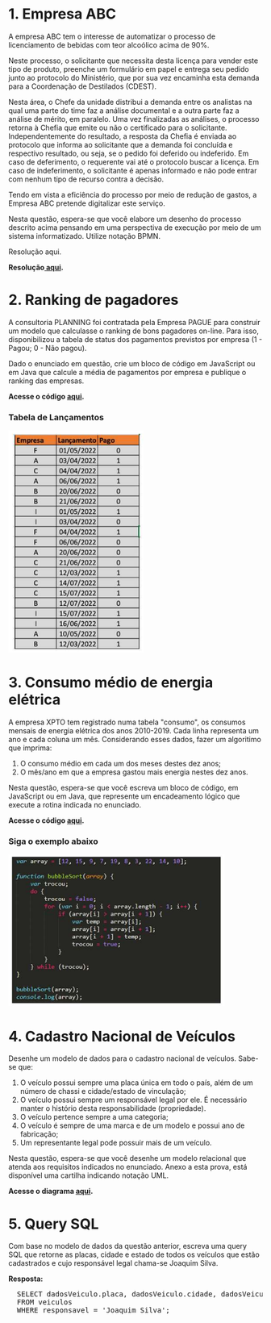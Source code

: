 # 1. Empresa ABC

<p>A empresa ABC tem o interesse de automatizar o processo de licenciamento de bebidas com teor alcoólico acima de 90%.</p>

<p>Neste processo, o solicitante que necessita desta licença para vender este tipo de produto, preenche um formulário em papel e entrega seu pedido junto ao protocolo do Ministério, que por sua vez encaminha esta demanda para a Coordenação de Destilados (CDEST).</p>

<p>Nesta área, o Chefe da unidade distribui a demanda entre os analistas na qual uma parte do time faz a análise documental e a outra parte faz a análise de mérito, em paralelo. Uma vez finalizadas as análises, o processo retorna à Chefia que emite ou não o certificado para o solicitante. Independentemente do resultado, a resposta da Chefia é enviada ao protocolo que informa ao solicitante que a demanda foi concluída e respectivo resultado, ou seja, se o pedido foi deferido ou indeferido. Em caso de deferimento, o requerente vai até o protocolo buscar a licença. Em caso de indeferimento, o solicitante é apenas informado e não pode entrar com nenhum tipo de recurso contra a decisão.</p>

<p>Tendo em vista a eficiência do processo por meio de redução de gastos, a Empresa ABC pretende digitalizar este serviço.</p>

<p>Nesta questão, espera-se que você elabore um desenho do processo descrito acima pensando em uma perspectiva de execução por meio de um sistema informatizado. Utilize notação BPMN.</p>

Resolução aqui.

<p><strong>Resolução<a href="imagens/diagram.svg"> aqui</a>.</strong></p>



# 2. Ranking de pagadores 

<p>A consultoria PLANNING foi contratada pela Empresa PAGUE para construir um modelo que calculasse o ranking de bons pagadores on-line.
Para isso, disponibilizou a tabela de status dos pagamentos previstos por empresa (1 - Pagou; 0 - Não pagou).
</p>

<p>Dado o enunciado em questão, crie um bloco de código em JavaScript ou em Java que calcule a média de pagamentos por empresa
e publique o ranking das empresas.</p>

<p><strong>Acesse o código <a href="https://github.com/danicoln/insideworks/blob/main/rankingPagadores/appMain.java">aqui</a>.</strong></p>

<h3>Tabela de Lançamentos</h3>
<img src="imagens/tabela_lancamentos.png" alt="Tabela de Lançamentos">

# 3. Consumo médio de energia elétrica

<p>A empresa XPTO tem registrado numa tabela "consumo", os consumos mensais de energia elétrica dos anos 2010-2019.
Cada linha representa um ano e cada coluna um mês. Considerando esses dados, fazer um algoritimo que imprima:</p>
<ol>
  <li>O consumo médio em cada um dos meses destes dez anos;</li>
  <li>O mês/ano em que a empresa gastou mais energia nestes dez anos.</li>
</ol>

<p>Nesta questão, espera-se que você escreva um bloco de código, em JavaScript ou em Java, que represente um encadeamento lógico
que execute a rotina indicada no enunciado.</p>

<p><strong>Acesse o código <a href="https://github.com/danicoln/insideworks/blob/main/empresaXPTO/ConsumoMain.java">aqui</a>.</strong></p>

<h3>Siga o exemplo abaixo</h3>

<img src="imagens/codigo_exemplo.png" alt="Código de Exemplo">

# 4. Cadastro Nacional de Veículos

<p>Desenhe um modelo de dados para o cadastro nacional de veículos. Sabe-se que:</p>

<ol>
  <li>O veículo possui sempre uma placa única em todo o país, além de um número de chassi e cidade/estado de vinculação;</li>
  <li>O veículo possui sempre um responsável legal por ele. É necessário manter o histório desta responsabilidade (propriedade).</li>
  <li>O veículo pertence sempre a uma categoria;</li>
  <li>O veículo é sempre de uma marca e de um modelo e possui ano de fabricação;</li>
  <li>Um representante legal pode possuir mais de um veículo.</li>
</ol>

<p>Nesta questão, espera-se que você desenhe um modelo relacional que atenda aos requisitos indicados no enunciado. Anexo a esta prova, está disponível uma cartilha indicando notação UML.</p>

<p><strong>Acesse o diagrama <a href="diagrama">aqui</a>.</strong></p>

# 5. Query SQL

<p>Com base no modelo de dados da questão anterior, escreva uma query SQL que retorne as placas, cidade e estado de todos os veículos que estão cadastrados e cujo responsável legal chama-se Joaquim Silva.</p>

<p><strong>Resposta:</strong></p>

<pre>
  SELECT dadosVeiculo.placa, dadosVeiculo.cidade, dadosVeiculo.estado 
  FROM veiculos 
  WHERE responsavel = 'Joaquim Silva';
</pre>

